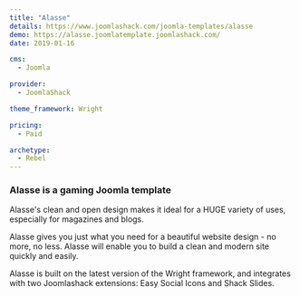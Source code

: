 ```yaml
---
title: "Alasse"
details: https://www.joomlashack.com/joomla-templates/alasse
demo: https://alasse.joomlatemplate.joomlashack.com/
date: 2019-01-16

cms: 
  - Joomla

provider:
  - JoomlaShack

theme_framework: Wright

pricing:
  - Paid

archetype:
  - Rebel
---
```


### Alasse is a gaming Joomla template

Alasse's clean and open design makes it ideal for a HUGE variety of uses, especially for magazines and blogs.

Alasse gives you just what you need for a beautiful website design - no more, no less. Alasse will enable you to build a clean and modern site quickly and easily.

Alasse is built on the latest version of the Wright framework, and integrates with two Joomlashack extensions: Easy Social Icons and Shack Slides.